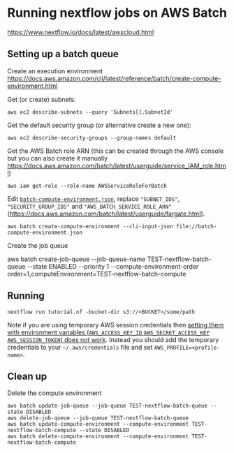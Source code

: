 # Running nextflow jobs on AWS Batch

https://www.nextflow.io/docs/latest/awscloud.html


## Setting up a batch queue

Create an execution environment https://docs.aws.amazon.com/cli/latest/reference/batch/create-compute-environment.html

Get (or create) subnets:

    aws ec2 describe-subnets --query 'Subnets[].SubnetId'

Get the default security group (or alternative create a new one):

    aws ec2 describe-security-groups --group-names default

Get the AWS Batch role ARN (this can be created through the AWS console but you can also create it manually https://docs.aws.amazon.com/batch/latest/userguide/service_IAM_role.html)

    aws iam get-role --role-name AWSServiceRoleForBatch

Edit [`batch-compute-environment.json`](./batch-compute-environment.json), replace `"SUBNET_IDS"`, `"SECURITY_GROUP_IDS"` and `"AWS_BATCH_SERVICE_ROLE_ARN"` (https://docs.aws.amazon.com/batch/latest/userguide/fargate.html).

    aws batch create-compute-environment --cli-input-json file://batch-compute-environment.json

Create the job queue

   aws batch create-job-queue --job-queue-name TEST-nextflow-batch-queue --state ENABLED --priority 1 --compute-environment-order order=1,computeEnvironment=TEST-nextflow-batch-compute


## Running

    nextflow run tutorial.nf -bucket-dir s3://<BUCKET>/some/path

Note if you are using temporary AWS session credentials then [setting them with environment variables (`AWS_ACCESS_KEY_ID` `AWS_SECRET_ACCESS_KEY` `AWS_SESSION_TOKEN`) does not work](https://github.com/nextflow-io/nextflow/issues/1724). Instead you should add the temporary credentials to your `~/.aws/credentials` file and set `AWS_PROFILE=<profile-name>`.


## Clean up

Delete the compute environment

    aws batch update-job-queue --job-queue TEST-nextflow-batch-queue --state DISABLED
    aws delete-job-queue --job-queue TEST-nextflow-batch-queue
    aws batch update-compute-environment --compute-environment TEST-nextflow-batch-compute --state DISABLED
    aws batch delete-compute-environment --compute-environment TEST-nextflow-batch-compute

